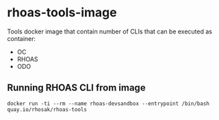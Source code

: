 # rhoas-tools-image

Tools docker image that contain number of CLIs that can be executed as container:

- OC
- RHOAS
- ODO


## Running RHOAS CLI from image

```
docker run -ti --rm --name rhoas-devsandbox --entrypoint /bin/bash quay.io/rhosak/rhoas-tools
```
